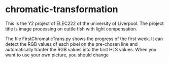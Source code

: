 # chromatic-transformation
This is the Y2 project of ELEC222 of the university of Liverpool. The project title is image processing on cuttle fish with light compensation.

The file FirstChromaticTrans.py shows the progress of the first week. It can detect the RGB values of each pixel on the pre-chosen line and automatically tranfer the RGB values into the first HLS values.
When you want to use your own picture, you should change 
